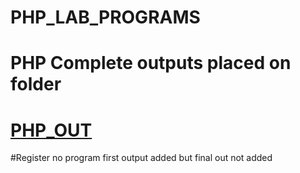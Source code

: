# PHP_LAB_PROGRAMS

# PHP Complete outputs placed on folder
# <a href="https://github.com/Mubashir-angathil/PHP_LAB_PROGRAMS/tree/main/PHP_OUT">PHP_OUT</a>


#Register no program first output added but final out not added
